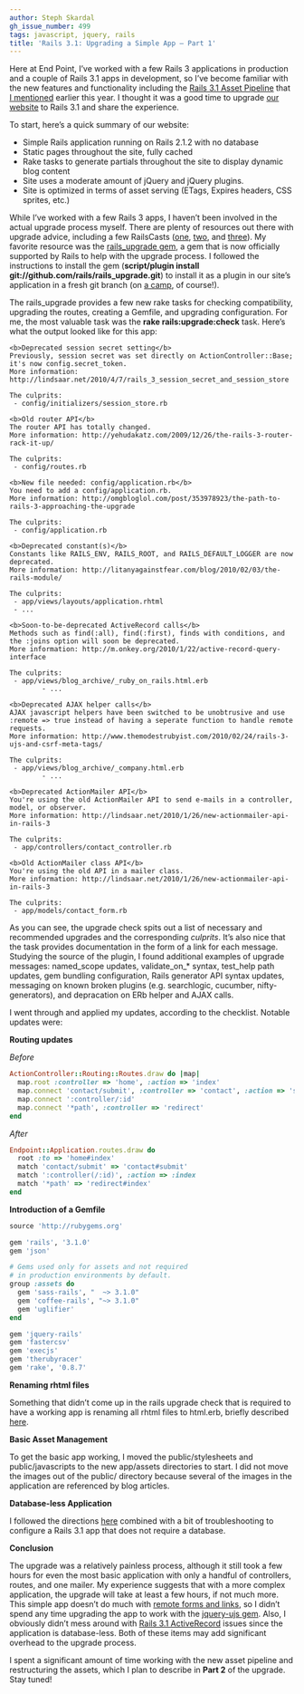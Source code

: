 ```yaml
---
author: Steph Skardal
gh_issue_number: 499
tags: javascript, jquery, rails
title: 'Rails 3.1: Upgrading a Simple App — Part 1'
---
```


Here at End Point, I’ve worked with a few Rails 3 applications in production and a couple of Rails 3.1 apps in development, so I’ve become familiar with the new features and functionality including the [Rails 3.1 Asset Pipeline](http://guides.rubyonrails.org/asset_pipeline.html) that [I mentioned](/blog/2011/05/17/rails-3-at-railsconf-2011) earlier this year. I thought it was a good time to upgrade [our website](/) to Rails 3.1 and share the experience.

To start, here’s a quick summary of our website:

- Simple Rails application running on Rails 2.1.2 with no database
- Static pages throughout the site, fully cached
- Rake tasks to generate partials throughout the site to display dynamic blog content
- Site uses a moderate amount of jQuery and jQuery plugins.
- Site is optimized in terms of asset serving (ETags, Expires headers, CSS sprites, etc.)

While I’ve worked with a few Rails 3 apps, I haven’t been involved in the actual upgrade process myself. There are plenty of resources out there with upgrade advice, including a few RailsCasts ([one](http://railscasts.com/episodes/225-upgrading-to-rails-3-part-1), [two](http://railscasts.com/episodes/226-upgrading-to-rails-3-part-2), and [three](http://railscasts.com/episodes/227-upgrading-to-rails-3-part-3)). My favorite resource was the [rails_upgrade gem](https://github.com/rails/rails_upgrade), a gem that is now officially supported by Rails to help with the upgrade process. I followed the instructions to install the gem (**script/plugin install git://github.com/rails/rails_upgrade.git**) to install it as a plugin in our site’s application in a fresh git branch (on [a camp](http://www.devcamps.org/), of course!).

The rails_upgrade provides a few new rake tasks for checking compatibility, upgrading the routes, creating a Gemfile, and upgrading configuration. For me, the most valuable task was the **rake rails:upgrade:check** task. Here’s what the output looked like for this app:

```nohighlight
<b>Deprecated session secret setting</b>
Previously, session secret was set directly on ActionController::Base; it's now config.secret_token.
More information: http://lindsaar.net/2010/4/7/rails_3_session_secret_and_session_store

The culprits:
 - config/initializers/session_store.rb

<b>Old router API</b>
The router API has totally changed.
More information: http://yehudakatz.com/2009/12/26/the-rails-3-router-rack-it-up/

The culprits:
 - config/routes.rb

<b>New file needed: config/application.rb</b>
You need to add a config/application.rb.
More information: http://omgbloglol.com/post/353978923/the-path-to-rails-3-approaching-the-upgrade

The culprits:
 - config/application.rb

<b>Deprecated constant(s)</b>
Constants like RAILS_ENV, RAILS_ROOT, and RAILS_DEFAULT_LOGGER are now deprecated.
More information: http://litanyagainstfear.com/blog/2010/02/03/the-rails-module/

The culprits:
 - app/views/layouts/application.rhtml
 - ...

<b>Soon-to-be-deprecated ActiveRecord calls</b>
Methods such as find(:all), find(:first), finds with conditions, and the :joins option will soon be deprecated.
More information: http://m.onkey.org/2010/1/22/active-record-query-interface

The culprits:
 - app/views/blog_archive/_ruby_on_rails.html.erb
        - ...

<b>Deprecated AJAX helper calls</b>
AJAX javascript helpers have been switched to be unobtrusive and use :remote => true instead of having a seperate function to handle remote requests.
More information: http://www.themodestrubyist.com/2010/02/24/rails-3-ujs-and-csrf-meta-tags/

The culprits:
 - app/views/blog_archive/_company.html.erb
        - ...

<b>Deprecated ActionMailer API</b>
You're using the old ActionMailer API to send e-mails in a controller, model, or observer.
More information: http://lindsaar.net/2010/1/26/new-actionmailer-api-in-rails-3

The culprits:
 - app/controllers/contact_controller.rb

<b>Old ActionMailer class API</b>
You're using the old API in a mailer class.
More information: http://lindsaar.net/2010/1/26/new-actionmailer-api-in-rails-3

The culprits:
 - app/models/contact_form.rb
```

As you can see, the upgrade check spits out a list of necessary and recommended upgrades and the corresponding *culprits*. It’s also nice that the task provides documentation in the form of a link for each message. Studying the source of the plugin, I found additional examples of upgrade messages: named_scope updates, validate_on_* syntax, test_help path updates, gem bundling configuration, Rails generator API syntax updates, messaging on known broken plugins (e.g. searchlogic, cucumber, nifty-generators), and depracation on ERb helper and AJAX calls.

I went through and applied my updates, according to the checklist. Notable updates were:

**Routing updates**

*Before*

```ruby
ActionController::Routing::Routes.draw do |map|
  map.root :controller => 'home', :action => 'index'
  map.connect 'contact/submit', :controller => 'contact', :action => 'submit'
  map.connect ':controller/:id'
  map.connect '*path', :controller => 'redirect'
end
```

*After*

```ruby
Endpoint::Application.routes.draw do
  root :to => 'home#index'
  match 'contact/submit' => 'contact#submit'
  match ':controller(/:id)', :action => :index
  match '*path' => 'redirect#index'
end
```

**Introduction of a Gemfile**

```ruby
source 'http://rubygems.org'

gem 'rails', '3.1.0'
gem 'json'

# Gems used only for assets and not required
# in production environments by default.
group :assets do
  gem 'sass-rails', "  ~> 3.1.0"
  gem 'coffee-rails', "~> 3.1.0"
  gem 'uglifier'
end

gem 'jquery-rails'
gem 'fastercsv'
gem 'execjs'
gem 'therubyracer'
gem 'rake', '0.8.7'
```

**Renaming rhtml files**

Something that didn’t come up in the rails upgrade check that is required to have a working app is renaming all rhtml files to html.erb, briefly described [here](http://www.railstips.org/blog/archives/2007/03/04/renaming-rhtml-to-erb/).

**Basic Asset Management**

To get the basic app working, I moved the public/stylesheets and public/javascripts to the new app/assets directories to start. I did not move the images out of the public/ directory because several of the images in the application are referenced by blog articles.

**Database-less Application**

I followed the directions [here](https://stackoverflow.com/questions/3954307/rails-3-how-do-i-avoid-database-altogether) combined with a bit of troubleshooting to configure a Rails 3.1 app that does not require a database.

**Conclusion**

The upgrade was a relatively painless process, although it still took a few hours for even the most basic application with only a handful of controllers, routes, and one mailer. My experience suggests that with a more complex application, the upgrade will take at least a few hours, if not much more. This simple app doesn’t do much with [remote forms and links](https://www.alfajango.com/blog/rails-3-remote-links-and-forms/), so I didn’t spend any time upgrading the app to work with the [jquery-ujs gem](https://github.com/rails/jquery-ujs). Also, I obviously didn’t mess around with [Rails 3.1 ActiveRecord](http://guides.rubyonrails.org/3_1_release_notes.html#active-record) issues since the application is database-less. Both of these items may add significant overhead to the upgrade process.

I spent a significant amount of time working with the new asset pipeline and restructuring the assets, which I plan to describe in **Part 2** of the upgrade. Stay tuned!
